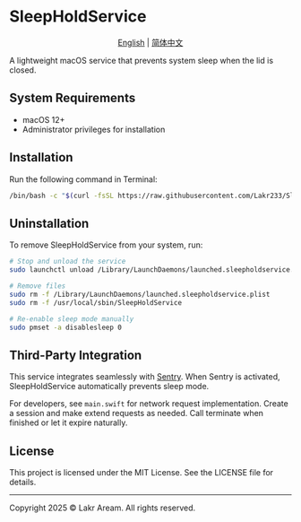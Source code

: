 # SleepHoldService

<p align="center">
  <a href="README.md">English</a> |
  <a href="./i18n/zh-Hans/README.md">简体中文</a>
</p>

A lightweight macOS service that prevents system sleep when the lid is closed.

## System Requirements

- macOS 12+
- Administrator privileges for installation

## Installation

Run the following command in Terminal:

```bash
/bin/bash -c "$(curl -fsSL https://raw.githubusercontent.com/Lakr233/SleepHoldService/HEAD/net_install.sh)"
```

## Uninstallation

To remove SleepHoldService from your system, run:

```bash
# Stop and unload the service
sudo launchctl unload /Library/LaunchDaemons/launched.sleepholdservice.plist

# Remove files
sudo rm -f /Library/LaunchDaemons/launched.sleepholdservice.plist
sudo rm -f /usr/local/sbin/SleepHoldService

# Re-enable sleep mode manually
sudo pmset -a disablesleep 0
```

## Third-Party Integration

This service integrates seamlessly with [Sentry](https://github.com/Lakr233/Sentry). When Sentry is activated, SleepHoldService automatically prevents sleep mode.

For developers, see `main.swift` for network request implementation. Create a session and make extend requests as needed. Call terminate when finished or let it expire naturally.

## License

This project is licensed under the MIT License. See the LICENSE file for details.

---

Copyright 2025 © Lakr Aream. All rights reserved.
